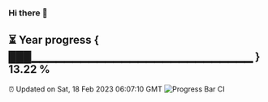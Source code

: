 ### Hi there 👋
⏳ Year progress { ███▁▁▁▁▁▁▁▁▁▁▁▁▁▁▁▁▁▁▁▁▁▁▁▁▁▁▁ } 13.22 %
---
⏰ Updated on Sat, 18 Feb 2023 06:07:10 GMT
![Progress Bar CI](https://github.com/Moyi321/Moyi321/workflows/Progress%20Bar%20CI/badge.svg)
